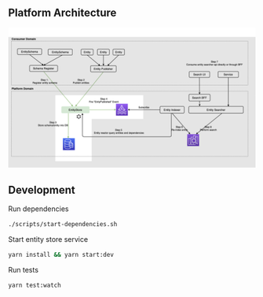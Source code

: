 ## Platform Architecture

![launch page](assets/platform-architecture.png 'Architecture')



## Development

Run dependencies
```bash
./scripts/start-dependencies.sh
```

Start entity store service
```bash
yarn install && yarn start:dev
```

Run tests
```bash
yarn test:watch
```